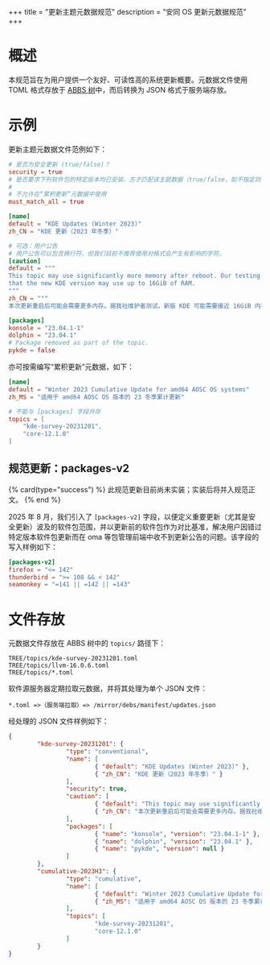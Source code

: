 +++
title = "更新主题元数据规范"
description = "安同 OS 更新元数据规范"
+++

概述
===

本规范旨在为用户提供一个友好、可读性高的系统更新概要。元数据文件使用 TOML 格式存放于 [ABBS 树](https://github.com/AOSC-Dev/aosc-os-abbs)中，而后转换为 JSON 格式于服务端存放。

示例
===

更新主题元数据文件范例如下：

```toml
# 是否为安全更新 (true/false)？
security = true
# 是否要求下列软件包的特定版本均已安装，方才匹配该主题数据（true/false，如不指定则为 true）？
#
# 不允许在“累积更新”元数据中使用
must_match_all = true

[name]
default = "KDE Updates (Winter 2023)"
zh_CN = "KDE 更新（2023 年冬季）"

# 可选：用户公告
# 用户公告可以包含换行符，但我们目前不推荐使用对格式会产生有影响的字符。
[caution]
default = """
This topic may use significantly more memory after reboot. Our testing finds
that the new KDE version may use up to 16GiB of RAM.
"""
zh_CN = """
本次更新重启后可能会需要更多内存。据我社维护者测试，新版 KDE 可能需要接近 16GiB 内存。"""

[packages]
konsole = "23.04.1-1"
dolphin = "23.04.1"
# Package removed as part of the topic.
pykde = false
```

亦可按需编写“累积更新”元数据，如下：

```toml
[name]
default = "Winter 2023 Cumulative Update for amd64 AOSC OS systems"
zh_MS = "适用于 amd64 AOSC OS 版本的 23 冬季累计更新"

# 不能与 [packages] 字段共存
topics = [
    "kde-survey-20231201",
    "core-12.1.0"
]
```

规范更新：packages-v2
---

{% card(type="success") %}
此规范更新目前尚未实装；实装后将并入规范正文。
{% end %}

2025 年 8 月，我们引入了 `[packages-v2]` 字段，以便定义重要更新（尤其是安全更新）波及的软件包范围，并以更新前的软件包作为对比基准，解决用户因错过特定版本软件包更新而在 oma 等包管理前端中收不到更新公告的问题。该字段的写入样例如下：

```toml
[packages-v2]
firefox = "<= 142"
thunderbird = ">= 108 && < 142"
seamonkey = "=141 || =142 || =143"
```

文件存放
===

元数据文件存放在 ABBS 树中的 `topics/` 路径下：

```
TREE/topics/kde-survey-20231201.toml
TREE/topics/llvm-16.0.6.toml
TREE/topics/*.toml
```

软件源服务器定期拉取元数据，并将其处理为单个 JSON 文件：

```
*.toml =>（服务端拉取）=> /mirror/debs/manifest/updates.json
```

经处理的 JSON 文件样例如下：

```json
{
        "kde-survey-20231201": {
                "type": "conventional",
                "name": [
                        { "default": "KDE Updates (Winter 2023)" },
                        { "zh_CN": "KDE 更新（2023 年冬季）" }
                ],
                "security": true,
                "caution": [
                        { "default": "This topic may use significantly more memory after reboot. Our testing finds\nthat the new KDE version may use up to 16GiB of RAM." },
                        { "zh_CN": "本次更新重启后可能会需要更多内存。据我社维护者测试，新版 KDE 可能需要接近 16GiB 内存。" }
                ],
                "packages": [
                        { "name": "konsole", "version": "23.04.1-1" },
                        { "name": "dolphin", "version": "23.04.1" },
                        { "name": "pykde", "version": null }
                ]
        },
        "cumulative-2023H3": {
                "type": "cumulative",
                "name": [
                        { "default": "Winter 2023 Cumulative Update for amd64 AOSC OS systems" },
                        { "zh_MS": "适用于 amd64 AOSC OS 版本的 23 冬季累计更新" }
                ],
                "topics": [
                        "kde-survey-20231201",
                        "core-12.1.0"
                ]
        }
}
```
